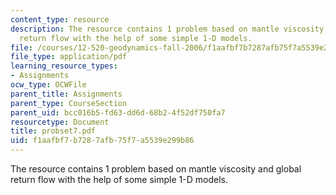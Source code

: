 ```yaml
---
content_type: resource
description: The resource contains 1 problem based on mantle viscosity and global
  return flow with the help of some simple 1-D models.
file: /courses/12-520-geodynamics-fall-2006/f1aafbf7b7287afb75f7a5539e299b86_probset7.pdf
file_type: application/pdf
learning_resource_types:
- Assignments
ocw_type: OCWFile
parent_title: Assignments
parent_type: CourseSection
parent_uid: bcc016b5-fd63-dd6d-68b2-4f52df750fa7
resourcetype: Document
title: probset7.pdf
uid: f1aafbf7-b728-7afb-75f7-a5539e299b86
---
```

The resource contains 1 problem based on mantle viscosity and global return flow with the help of some simple 1-D models.
